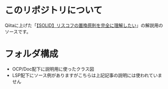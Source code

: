 # このリポジトリについて
Qiitaに上げた「[【SOLID】リスコフの置換原則を完全に理解したい](https://qiita.com/k2491p/items/d442344a462d3a574acc)」の解説用のソースです。

# フォルダ構成

- OCP/Doc配下に説明用に使ったクラス図
- LSP配下にソース例がありますがこちらは上記記事の説明には使われていません



